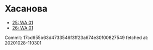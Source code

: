 # Хасанова
- [25: WA 01](25.md)
- [26: WA 01](26.md)

Commit: 17cd655b63d4733546f3ff23a674e30f00827549
 fetched at: 20201028-110301
